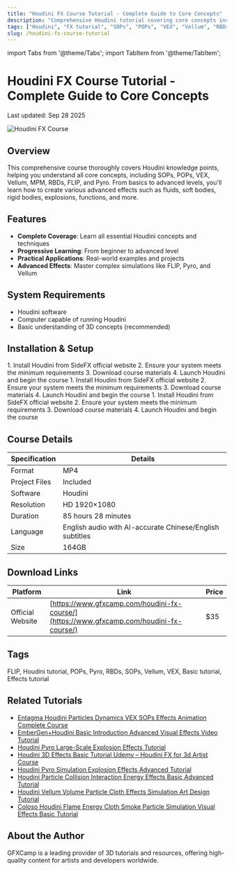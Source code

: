 ```yaml
---
title: "Houdini FX Course Tutorial - Complete Guide to Core Concepts"
description: "Comprehensive Houdini tutorial covering core concepts including SOPs, POPs, VEX, Vellum, MPM, RBDs, FLIP, and Pyro for beginners and advanced users"
tags: ["Houdini", "FX tutorial", "SOPs", "POPs", "VEX", "Vellum", "RBDs", "FLIP", "Pyro", "3D effects", "VFX", "simulation"]
slug: /houdini-fx-course-tutorial
---
```


import Tabs from '@theme/Tabs';
import TabItem from '@theme/TabItem';

# Houdini FX Course Tutorial - Complete Guide to Core Concepts

Last updated: Sep 28 2025

![Houdini FX Course](https://www.gfxcamp.com/wp-content/uploads/2025/09/Houdini-FX-Course.jpg)

## Overview

This comprehensive course thoroughly covers Houdini knowledge points, helping you understand all core concepts, including SOPs, POPs, VEX, Vellum, MPM, RBDs, FLIP, and Pyro. From basics to advanced levels, you'll learn how to create various advanced effects such as fluids, soft bodies, rigid bodies, explosions, functions, and more.

## Features

- **Complete Coverage**: Learn all essential Houdini concepts and techniques
- **Progressive Learning**: From beginner to advanced level
- **Practical Applications**: Real-world examples and projects
- **Advanced Effects**: Master complex simulations like FLIP, Pyro, and Vellum

## System Requirements

- Houdini software
- Computer capable of running Houdini
- Basic understanding of 3D concepts (recommended)

## Installation & Setup

<Tabs>
<TabItem value="windows" label="Windows">
1. Install Houdini from SideFX official website
2. Ensure your system meets the minimum requirements
3. Download course materials
4. Launch Houdini and begin the course
</TabItem>
<TabItem value="macos" label="macOS">
1. Install Houdini from SideFX official website
2. Ensure your system meets the minimum requirements
3. Download course materials
4. Launch Houdini and begin the course
</TabItem>
<TabItem value="linux" label="Linux">
1. Install Houdini from SideFX official website
2. Ensure your system meets the minimum requirements
3. Download course materials
4. Launch Houdini and begin the course
</TabItem>
</Tabs>

## Course Details

| Specification | Details |
|---------------|---------|
| Format | MP4 |
| Project Files | Included |
| Software | Houdini |
| Resolution | HD 1920×1080 |
| Duration | 85 hours 28 minutes |
| Language | English audio with AI-accurate Chinese/English subtitles |
| Size | 164GB |

## Download Links

| Platform | Link | Price |
|----------|------|-------|
| Official Website | [https://www.gfxcamp.com/houdini-fx-course/](https://www.gfxcamp.com/houdini-fx-course/) | $35 |

## Tags

FLIP, Houdini tutorial, POPs, Pyro, RBDs, SOPs, Vellum, VEX, Basic tutorial, Effects tutorial

## Related Tutorials

- [Entagma Houdini Particles Dynamics VEX SOPs Effects Animation Complete Course](https://www.gfxcamp.com/entagma-houdini/)
- [EmberGen+Houdini Basic Introduction Advanced Visual Effects Video Tutorial](https://www.gfxcamp.com/embergen-and-houdini-advanced-techniques-for-real-time-vfx/)
- [Houdini Pyro Large-Scale Explosion Effects Tutorial](https://www.gfxcamp.com/pyro-iii-large-explosions/)
- [Houdini 3D Effects Basic Tutorial Udemy – Houdini FX for 3d Artist Course](https://www.gfxcamp.com/houdini-fx-for-3d-artist-course/)
- [Houdini Pyro Simulation Explosion Effects Advanced Tutorial](https://www.gfxcamp.com/houdini-explosions-in-depth-pyro-simulations-techniques/)
- [Houdini Particle Collision Interaction Energy Effects Basic Advanced Tutorial](https://www.gfxcamp.com/houdini-elements-particles-fx/)
- [Houdini Vellum Volume Particle Cloth Effects Simulation Art Design Tutorial](https://www.gfxcamp.com/mastering-houdini-in-art-and-design/)
- [Coloso Houdini Flame Energy Cloth Smoke Particle Simulation Visual Effects Basic Tutorial](https://www.gfxcamp.com/intro-to-high-quality-vfx-with-houdini/)

## About the Author

GFXCamp is a leading provider of 3D tutorials and resources, offering high-quality content for artists and developers worldwide.
